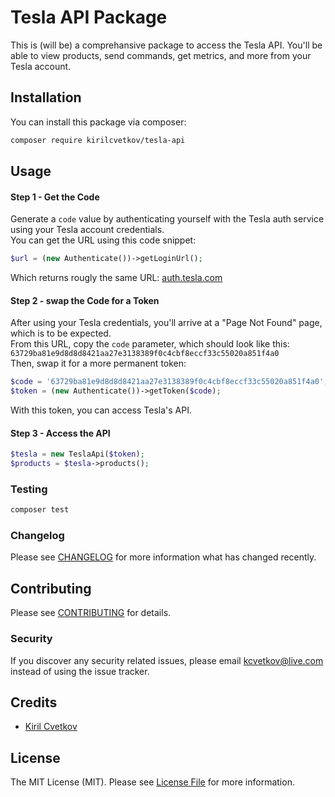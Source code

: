 # Tesla API Package

This is (will be) a comprehansive package to access the Tesla API. You'll be able to view products, send commands, get metrics, and more from your Tesla account.

## Installation

You can install this package via composer:

```bash
composer require kirilcvetkov/tesla-api
```

## Usage

#### Step 1 - Get the Code
Generate a `code` value by authenticating yourself with the Tesla auth service using your Tesla account credentials.<br>
You can get the URL using this code snippet:
```php
$url = (new Authenticate())->getLoginUrl();
```
Which returns rougly the same URL: <a href="https://auth.tesla.com/oauth2/v3/authorize?client_id=ownerapi&code_challenge_method=S256&redirect_uri=https%3A%2F%2Fauth.tesla.com%2Fvoid%2Fcallback&locale=en&prompt=login&response_type=code&scope=email&state=123" target="_blank">auth.tesla.com</a>

#### Step 2 - swap the Code for a Token
After using your Tesla credentials, you'll arrive at a "Page Not Found" page, which is to be expected.<br>
From this URL, copy the `code` parameter, which should look like this: `63729ba81e9d8d8d8421aa27e3138389f0c4cbf8eccf33c55020a851f4a0`<br>
Then, swap it for a more permanent token:

```php
$code = '63729ba81e9d8d8d8421aa27e3138389f0c4cbf8eccf33c55020a851f4a0';
$token = (new Authenticate())->getToken($code);
```

With this token, you can access Tesla's API.

#### Step 3 - Access the API

```php
$tesla = new TeslaApi($token);
$products = $tesla->products();
```

### Testing

```bash
composer test
```

### Changelog

Please see [CHANGELOG](CHANGELOG.md) for more information what has changed recently.

## Contributing

Please see [CONTRIBUTING](CONTRIBUTING.md) for details.

### Security

If you discover any security related issues, please email kcvetkov@live.com instead of using the issue tracker.

## Credits

-   [Kiril Cvetkov](https://github.com/kirilcvetkov)

## License

The MIT License (MIT). Please see [License File](LICENSE.md) for more information.
